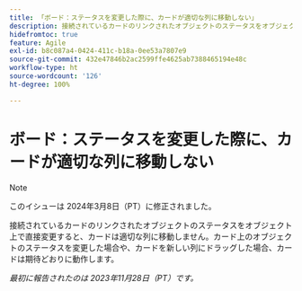 ```yaml
---
title: 「ボード：ステータスを変更した際に、カードが適切な列に移動しない」
description: 接続されているカードのリンクされたオブジェクトのステータスをオブジェクト上で直接変更すると、カードは適切な列に移動しません。カード上のオブジェクトのステータスを変更した場合や、カードを新しい列にドラッグした場合、カードは期待どおりに動作します。
hidefromtoc: true
feature: Agile
exl-id: b8c087a4-0424-411c-b18a-0ee53a7807e9
source-git-commit: 432e47846b2ac2599ffe4625ab7388465194e48c
workflow-type: ht
source-wordcount: '126'
ht-degree: 100%

---
```


# ボード：ステータスを変更した際に、カードが適切な列に移動しない

>[!NOTE]
>
>このイシューは 2024年3月8日（PT）に修正されました。

接続されているカードのリンクされたオブジェクトのステータスをオブジェクト上で直接変更すると、カードは適切な列に移動しません。カード上のオブジェクトのステータスを変更した場合や、カードを新しい列にドラッグした場合、カードは期待どおりに動作します。

_最初に報告されたのは 2023年11月28日（PT）です。_
